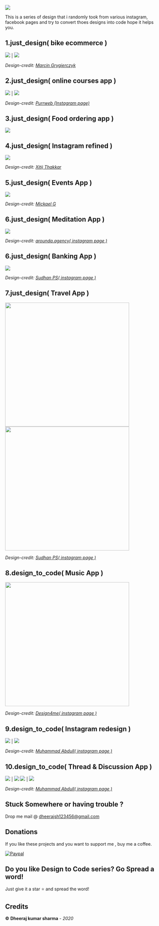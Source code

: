 ![](https://imgur.com/HhxNnSw.png)

This is a series of design that i randomly took from various instagram, facebook pages and try to convert thoes designs into code hope it helps you.

## 1.just_design( bike ecommerce )

![](https://imgur.com/ou1NBKB.png)  |  ![](https://imgur.com/8Zc4y5P.png)

<i>Design-credit: <a href="https://dribbble.com/shots/6910454-Bicycle-Store-App/attachments">Marcin Grygierczyk</a></i>

## 2.just_design( online courses app )

![](https://imgur.com/osCPr70.png)  |  ![](https://imgur.com/vwAKDfP.png)

<i>Design-credit: <a href="https://www.instagram.com/p/B-g6zsvih5G/">Purrweb (Instagram page)</a></i>

## 3.just_design( Food ordering app )

![](https://imgur.com/wRKcPvZ.png)

## 4.just_design( Instagram refined )

![](https://imgur.com/LglLXY4.png)

<i>Design-credit: <a href="https://www.instagram.com/p/CClWPwsAdt0/">Xitij Thakkar</a></i>

## 5.just_design( Events App )

![](https://imgur.com/82aBcoA.png)

<i>Design-credit: <a href="https://www.instagram.com/p/CBdiVWqAAzm/">Mickael G</a></i>

## 6.just_design( Meditation App )

![](https://imgur.com/UcbJpJy.png)

<i>Design-credit: <a href="https://www.instagram.com/p/CAp1dYqg_-9/">arounda.agency( instagram page )</a></i>

## 6.just_design( Banking App )

![](https://imgur.com/Ooifc0e.png)

<i>Design-credit: <a href="https://www.instagram.com/p/B6Iv5ekgjzk/">Sudhan PS( instagram page )</a></i>

## 7.just_design( Travel App )

<img src="https://imgur.com/z2pRwYg.png" data-canonical-src="https://imgur.com/z2pRwYg.png" width="400" />
<img src="https://imgur.com/8IeMi2p.png" data-canonical-src="https://imgur.com/8IeMi2p.png" width="400" />

<i>Design-credit: <a href="https://www.instagram.com/p/B9HWfjRgXK4/">Sudhan PS( instagram page )</a></i>

## 8.design_to_code( Music App )

<img src="https://imgur.com/OzATsb3.png" data-canonical-src="https://imgur.com/OzATsb3.png" width="400" />

<i>Design-credit: <a href="https://www.instagram.com/p/CBvvDxTgtVb/">Design4me( instagram page )</a></i>

## 9.design_to_code( Instagram redesign )

![](https://imgur.com/wM26MLq.png)  |  ![](https://imgur.com/KqLQq1W.png)

<i>Design-credit: <a href="https://www.instagram.com/p/B-fznncA4tp/">Muhammad Abdull( instagram page )</a></i>

## 10.design_to_code( Thread & Discussion App )

![](https://imgur.com/anCuEEp.png)  |  ![](https://imgur.com/I2YE3nZ.png)
![](https://imgur.com/1AMkSqU.png)  |  ![](https://imgur.com/yI2AT6s.png)

<i>Design-credit: <a href="https://www.instagram.com/p/B1CIDQBgpRY/">Muhammad Abdull( instagram page )</a></i>

## Stuck Somewhere or having trouble ?
Drop me mail @ dheerajsh123456@gmail.com

## Donations
If you like these projects and you want to support me , buy me a coffee.

[![Paypal](https://imgur.com/FokjFDA.png)](https://paypal.me/PayDheeraj)

## Do you like Design to Code series? Go Spread a word!
Just give it a star ⭐️ and spread the word!

## Credits
**©** **Dheeraj kumar sharma** - *2020*
